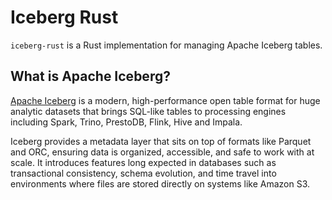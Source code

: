 <!--
  ~ Licensed to the Apache Software Foundation (ASF) under one
  ~ or more contributor license agreements.  See the NOTICE file
  ~ distributed with this work for additional information
  ~ regarding copyright ownership.  The ASF licenses this file
  ~ to you under the Apache License, Version 2.0 (the
  ~ "License"); you may not use this file except in compliance
  ~ with the License.  You may obtain a copy of the License at
  ~
  ~   http://www.apache.org/licenses/LICENSE-2.0
  ~
  ~ Unless required by applicable law or agreed to in writing,
  ~ software distributed under the License is distributed on an
  ~ "AS IS" BASIS, WITHOUT WARRANTIES OR CONDITIONS OF ANY
  ~ KIND, either express or implied.  See the License for the
  ~ specific language governing permissions and limitations
  ~ under the License.
-->

# Iceberg Rust

`iceberg-rust` is a Rust implementation for managing Apache Iceberg tables.

## What is Apache Iceberg?

[Apache Iceberg](https://iceberg.apache.org) is a modern, high-performance open table format
for huge analytic datasets that brings SQL-like tables to processing engines including Spark, Trino, PrestoDB, Flink, Hive and Impala. 

Iceberg provides a metadata layer that sits on top of formats like Parquet 
and ORC, ensuring data is organized, accessible, and safe to work with at scale. It introduces features long
expected in databases such as transactional consistency, schema evolution, and time travel into environments 
where files are stored directly on systems like Amazon S3.
